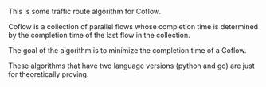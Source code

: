 This is some traffic route algorithm for Coflow.

Coflow is a collection of parallel flows whose completion time is determined by the completion time of the last flow in the collection.

The goal of the algorithm is to minimize the completion time of a Coflow.

These algorithms that have two language versions (python and go) are just for theoretically proving.  